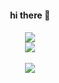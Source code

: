 
<div align="center">
  <h4>hi there 👋<h4>
</div>
<div align="center">
  <a href="https://hits.seeyoufarm.com"><img src="https://hits.seeyoufarm.com/api/count/incr/badge.svg?url=https%3A%2F%2Fgithub.com%2FKidKim826&count_bg=%2360EDC8&title_bg=%23555555&icon=&icon_color=%23E7E7E7&title=hits&edge_flat=false"/></a>
</div>

<div align="center">
  <img src="https://github-readme-stats.vercel.app/api/top-langs/?username=KidKim826&layout=compact"><br><br>
  <img src="https://github-readme-stats.vercel.app/api?username=KidKim826&show_icons=true&theme=slateorange">
</div>



<!--
**KidKim826/KidKim826** is a ✨ _special_ ✨ repository because its `README.md` (this file) appears on your GitHub profile.

Here are some ideas to get you started:

- 🔭 I’m currently working on ...
- 🌱 I’m currently learning ...
- 👯 I’m looking to collaborate on ...
- 🤔 I’m looking for help with ...
- 💬 Ask me about ...
- 📫 How to reach me: ...
- 😄 Pronouns: ...
- ⚡ Fun fact: ...
<div align="center">
  <img src="https://capsule-render.vercel.app/api?type=slice&color=auto&height=200&text=HI&fontAlign=70&rotate=13&fontAlignY=25&desc=KidKim826%20KimJungAh&descAlign=70.&descAlignY=44" />
</div>

<div align="center">
  <img src="https://capsule-render.vercel.app/api?type=slice&reversal=true&color=auto&height=200&section=footer&fontSize=90" />
</div>
-->
